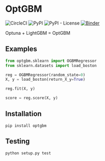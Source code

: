 # OptGBM

![CircleCI](https://img.shields.io/circleci/build/github/Y-oHr-N/OptGBM)
![PyPI](https://img.shields.io/pypi/v/OptGBM)
![PyPI - License](https://img.shields.io/pypi/l/OptGBM)
[![Binder](https://mybinder.org/badge.svg)](https://mybinder.org/v2/gh/Y-oHr-N/OptGBM/master)

Optuna + LightGBM = OptGBM

## Examples

```python
from optgbm.sklearn import OGBMRegressor
from sklearn.datasets import load_boston

reg = OGBMRegressor(random_state=0)
X, y = load_boston(return_X_y=True)

reg.fit(X, y)

score = reg.score(X, y)
```

## Installation

```
pip install optgbm
```

## Testing

```
python setup.py test
```
